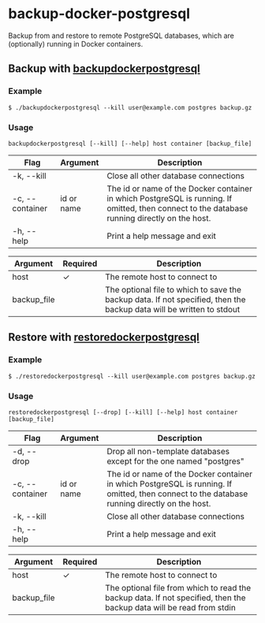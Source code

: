 # backup-docker-postgresql

Backup from and restore to remote PostgreSQL databases, which are (optionally) running in Docker containers.
 
## Backup with [backupdockerpostgresql](./backupdockerpostgresql)

### Example

```
$ ./backupdockerpostgresql --kill user@example.com postgres backup.gz
```

### Usage

```
backupdockerpostgresql [--kill] [--help] host container [backup_file]
```

Flag | Argument | Description
--- | --- | ---
-k, --kill | | Close all other database connections
-c, --container | id or name | The id or name of the Docker container in which PostgreSQL is running. If omitted, then connect to the database running directly on the host.
-h, --help | | Print a help message and exit

Argument | Required |Description
--- | --- | ---
host | ✓ | The remote host to connect to
backup_file | | The optional file to which to save the backup data. If not specified, then the backup data will be written to stdout


## Restore with [restoredockerpostgresql](./restoredockerpostgresql)

### Example

```
$ ./restoredockerpostgresql --kill user@example.com postgres backup.gz
```

### Usage
```
restoredockerpostgresql [--drop] [--kill] [--help] host container [backup_file]
```

Flag | Argument | Description
--- | --- | ---
-d, --drop | | Drop all non-template databases except for the one named "postgres"
-c, --container | id or name | The id or name of the Docker container in which PostgreSQL is running. If omitted, then connect to the database running directly on the host.
-k, --kill | | Close all other database connections
-h, --help | | Print a help message and exit

Argument | Required |Description
--- | --- | ---
host | ✓ | The remote host to connect to
backup_file | | The optional file from which to read the backup data. If not specified, then the backup data will be read from stdin

